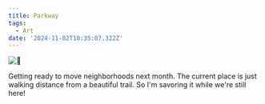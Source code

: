 ```yaml
---
title: Parkway
tags:
  - Art
date: '2024-11-02T10:35:07.322Z'
---
```


![🌳](http://res.cloudinary.com/cpadilla/image/upload/v1730474389/chrisdpadilla/blog/art/ses1zogvfob0epem4map.jpg)

Getting ready to move neighborhoods next month. The current place is just walking distance from a beautiful trail. So I'm savoring it while we're still here!
